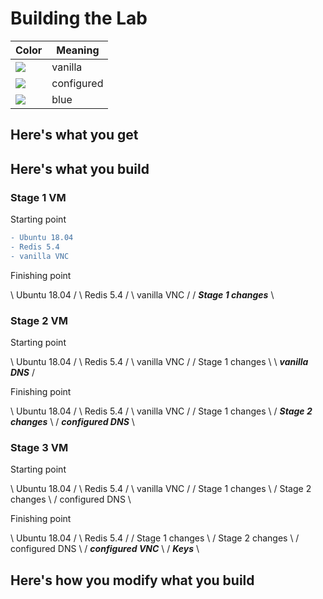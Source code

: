 # Building the Lab

Color | Meaning
---|---
![](https://placehold.it/15/c5f015/000000) | vanilla
![](https://placehold.it/15/f03c15/000000) | configured
![](https://placehold.it/15/1589F0/000000) | blue

## Here's what you get

## Here's what you build

### Stage 1 VM


Starting point

```diff
- Ubuntu 18.04
- Redis 5.4 
- vanilla VNC
```

Finishing point

\ Ubuntu 18.04 /  \ Redis 5.4 /  \ vanilla VNC /  / ***Stage 1 changes*** \

### Stage 2 VM

Starting point

\ Ubuntu 18.04 /  \ Redis 5.4 /  \ vanilla VNC /  / Stage 1 changes \  \ ***vanilla DNS*** /

Finishing point

\ Ubuntu 18.04 /  \ Redis 5.4 /  \ vanilla VNC /  / Stage 1 changes \  / ***Stage 2 changes*** \  / ***configured DNS*** \

### Stage 3 VM

Starting point

\ Ubuntu 18.04 /  \ Redis 5.4 /  \ vanilla VNC /  / Stage 1 changes \  / Stage 2 changes \  / configured DNS \

Finishing point

\ Ubuntu 18.04 /  \ Redis 5.4 /  / Stage 1 changes \  / Stage 2 changes \  / configured DNS \  / ***configured VNC*** \ / ***Keys*** \ 

## Here's how you modify what you build
